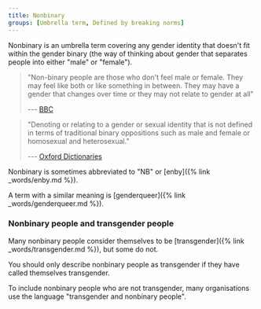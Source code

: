 ```yaml
---
title: Nonbinary
groups: [Umbrella term, Defined by breaking norms]
---
```


Nonbinary is an umbrella term covering any gender identity that doesn't fit within the gender binary (the way of thinking about gender that separates people into either "male" or "female").

> "Non-binary people are those who don't feel male or female. They may feel like both or like something in between. They may have a gender that changes over time or they may not relate to gender at all"
> <figcaption>
>
> --- [BBC](http://www.bbc.co.uk/news/magazine-32979297)
>
> </figcaption>

> "Denoting or relating to a gender or sexual identity that is not defined in terms of traditional binary oppositions such as male and female or homosexual and heterosexual."
> <figcaption>
>
> --- [Oxford Dictionaries](https://en.oxforddictionaries.com/definition/us/nonbinary)
>
> </figcaption>

Nonbinary is sometimes abbreviated to "NB" or [enby]({% link _words/enby.md %}).

A term with a similar meaning is [genderqueer]({% link _words/genderqueer.md %}).

### Nonbinary people and transgender people

Many nonbinary people consider themselves to be [transgender]({% link _words/transgender.md %}), but some do not.

You should only describe nonbinary people as transgender if they have called themselves transgender.

To include nonbinary people who are not transgender, many organisations use the language "transgender and nonbinary people".
